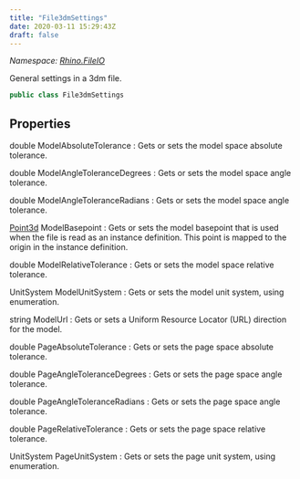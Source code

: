 ```yaml
---
title: "File3dmSettings"
date: 2020-03-11 15:29:43Z
draft: false
---
```


*Namespace: [Rhino.FileIO](../)*

General settings in a 3dm file.
```cs
public class File3dmSettings
```
## Properties

double ModelAbsoluteTolerance
: Gets or sets the model space absolute tolerance.

double ModelAngleToleranceDegrees
: Gets or sets the model space angle tolerance.

double ModelAngleToleranceRadians
: Gets or sets the model space angle tolerance.

[Point3d](/rhinocommon/rhino/geometry/point3d/) ModelBasepoint
: Gets or sets the model basepoint that is used when the file is read as an instance definition.
     This point is mapped to the origin in the instance definition.

double ModelRelativeTolerance
: Gets or sets the model space relative tolerance.

UnitSystem ModelUnitSystem
: Gets or sets the model unit system, using  enumeration.

string ModelUrl
: Gets or sets a Uniform Resource Locator (URL) direction for the model.

double PageAbsoluteTolerance
: Gets or sets the page space absolute tolerance.

double PageAngleToleranceDegrees
: Gets or sets the page space angle tolerance.

double PageAngleToleranceRadians
: Gets or sets the page space angle tolerance.

double PageRelativeTolerance
: Gets or sets the page space relative tolerance.

UnitSystem PageUnitSystem
: Gets or sets the page unit system, using  enumeration.
